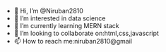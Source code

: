 - 👋 Hi, I’m @Niruban2810
- 👀 I’m interested in data science
- 🌱 I’m currently learning  MERN stack
- 💞️ I’m looking to collaborate on:html,css,javascript
- 📫 How to reach me:niruban2810@gmail

<!---
Niruban2810/Niruban2810 is a ✨ special ✨ repository because its `README.md` (this file) appears on your GitHub profile.
You can click the Preview link to take a look at your changes.
--->
